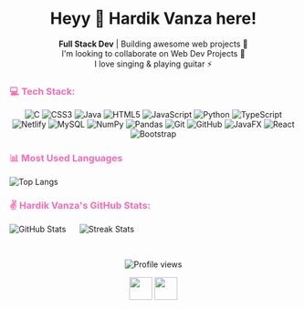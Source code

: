 <h1 align="center">Heyy 👋 Hardik Vanza here!</h1>

<p align="center"><b>Full Stack Dev</b> | Building awesome web projects 🚀 <br> I'm looking to collaborate on Web Dev Projects 🤝<br>I love singing & playing guitar ⚡</p>

<h3><span style="color: #ff69b4;">💻 Tech Stack:</span></h3>
<p align="center">
  <img src="https://img.shields.io/badge/c-%2300599C.svg?style=for-the-badge&logo=c&logoColor=white" alt="C" />
  <img src="https://img.shields.io/badge/css3-%231572B6.svg?style=for-the-badge&logo=css3&logoColor=white" alt="CSS3" />
  <img src="https://img.shields.io/badge/java-%23ED8B00.svg?style=for-the-badge&logo=openjdk&logoColor=white" alt="Java" />
  <img src="https://img.shields.io/badge/html5-%23E34F26.svg?style=for-the-badge&logo=html5&logoColor=white" alt="HTML5" />
  <img src="https://img.shields.io/badge/javascript-%23323330.svg?style=for-the-badge&logo=javascript&logoColor=%23F7DF1E" alt="JavaScript" />
  <img src="https://img.shields.io/badge/python-3670A0?style=for-the-badge&logo=python&logoColor=ffdd54" alt="Python" />
  <img src="https://img.shields.io/badge/typescript-%23007ACC.svg?style=for-the-badge&logo=typescript&logoColor=white" alt="TypeScript" />
  <img src="https://img.shields.io/badge/netlify-%23000000.svg?style=for-the-badge&logo=netlify&logoColor=#00C7B7" alt="Netlify" />
  <img src="https://img.shields.io/badge/mysql-4479A1.svg?style=for-the-badge&logo=mysql&logoColor=white" alt="MySQL" />
  <img src="https://img.shields.io/badge/numpy-%23013243.svg?style=for-the-badge&logo=numpy&logoColor=white" alt="NumPy" />
  <img src="https://img.shields.io/badge/pandas-%23150458.svg?style=for-the-badge&logo=pandas&logoColor=white" alt="Pandas" />
  <img src="https://img.shields.io/badge/git-%23F05033.svg?style=for-the-badge&logo=git&logoColor=white" alt="Git" />
  <img src="https://img.shields.io/badge/github-%23121011.svg?style=for-the-badge&logo=github&logoColor=white" alt="GitHub" />
  <img src="https://img.shields.io/badge/javafx-%23FF0000.svg?style=for-the-badge&logo=javafx&logoColor=white" alt="JavaFX" />
  <img src="https://img.shields.io/badge/react-%2320232a.svg?style=for-the-badge&logo=react&logoColor=%2361DAFB" alt="React" />
  <img src="https://img.shields.io/badge/bootstrap-%238511FA.svg?style=for-the-badge&logo=bootstrap&logoColor=white" alt="Bootstrap" />
</p>

<p align="center">
  <span>
    <h3><span style="color: #ff69b4;">📊 Most Used Languages</span></h3>
    <img src="https://github-readme-stats.vercel.app/api/top-langs/?username=hardik1533&layout=compact&theme=radical" alt="Top Langs" />
  </span>
      
  <span>
    <h3><span style="color: #ff69b4;">✌️ Hardik Vanza's GitHub Stats:</span></h3>
    <img src="https://github-readme-stats.vercel.app/api?username=hardik1533&show_icons=true&theme=radical" alt="GitHub Stats" />
        
    <img src="https://github-readme-streak-stats.herokuapp.com/?user=hardik1533&theme=radical" alt="Streak Stats" />
  </span>
</p>

<br>
<p align="center">
  <img src="https://komarev.com/ghpvc/?username=hardik1533&color=ff69b4" alt="Profile views" />
</p>

<p align="center">
  <a href="https://linkedin.com/in/hardikvanza" target="blank"><img align="center" height="40" width="40" src="https://img.icons8.com/color/48/000000/linkedin-circled--v1.png"/></a>
  <a href="https://instagram.com/hardik.vb" target="blank"><img align="center" height="40" width="40" src="https://img.icons8.com/fluency/48/000000/instagram-new.png"/></a>
</p>
